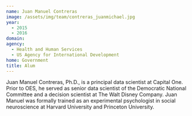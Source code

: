```yaml
---
name: Juan Manuel Contreras
image: /assets/img/team/contreras_juanmichael.jpg
year: 
  - 2015
  - 2016
domain:
agency:
  - Health and Human Services
  - US Agency for International Development
home: Government
title: Alum
---
```


Juan Manuel Contreras, Ph.D., is a principal data scientist at Capital One. Prior to OES, he served as senior data scientist of the Democratic National Committee and a decision scientist at The Walt Disney Company. Juan Manuel was formally trained as an experimental psychologist in social neuroscience at Harvard University and Princeton University.
